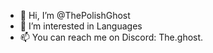 - 👋 Hi, I’m @ThePolishGhost
- 👀 I’m interested in Languages
- 📫 You can reach me on Discord: The.ghost.

<!---
ThePolishGhost/ThePolishGhost is a ✨ special ✨ repository because its `README.md` (this file) appears on your GitHub profile.
You can click the Preview link to take a look at your changes.
--->
